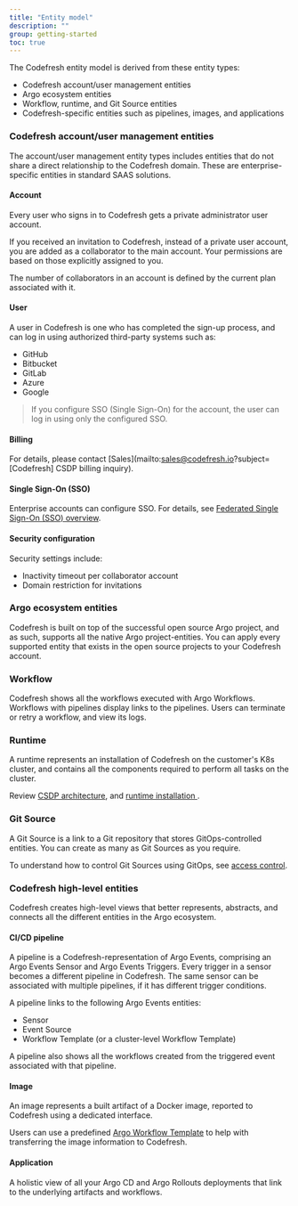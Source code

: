 ```yaml
---
title: "Entity model"
description: ""
group: getting-started
toc: true
---
```


The Codefresh entity model is derived from these entity types:
* Codefresh account/user management entities 
* Argo ecosystem entities
* Workflow, runtime, and Git Source entities 
* Codefresh-specific entities such as pipelines, images, and applications



### Codefresh account/user management entities
The account/user management entity types includes entities that do not share a direct relationship to the Codefresh domain. These are enterprise-specific entities in standard SAAS solutions.

#### Account
Every user who signs in to Codefresh gets a private administrator user account.

If you received an invitation to Codefresh, instead of a private user account, you are added as a collaborator to the main account. Your permissions are based on those explicitly assigned to you.

The number of collaborators in an account is defined by the current plan associated with it.

#### User
A user in Codefresh is one who has completed the sign-up process, and can log in using authorized third-party systems such as:
* GitHub
* Bitbucket
* GitLab
* Azure
* Google

> If you configure SSO (Single Sign-On) for the account, the user can log in using only the configured SSO.

#### Billing
For details, please contact [Sales](mailto:sales@codefresh.io?subject=[Codefresh] CSDP billing inquiry).

#### Single Sign-On (SSO)
Enterprise accounts can configure SSO. For details, see [Federated Single Sign-On (SSO) overview]({{site.baseurl}}/docs/administration/single-sign-on/).

#### Security configuration
Security settings include: 
* Inactivity timeout per collaborator account
* Domain restriction for invitations

### Argo ecosystem entities
Codefresh is built on top of the successful open source Argo project, and as such, supports all the native Argo project-entities.
You can apply every supported entity that exists in the open source projects to your Codefresh account.

### Workflow
Codefresh shows all the workflows executed with Argo Workflows.  
Workflows with pipelines display links to the pipelines. Users can terminate or retry a workflow, and view its logs.

### Runtime
A runtime represents an installation of Codefresh on the customer's K8s cluster, and contains all the components required to perform all tasks on the cluster.

Review [CSDP architecture]({{site.baseurl}}/docs/getting-started/architecture/), and [runtime installation ]({{site.baseurl}}/docs/runtime/installation/).

### Git Source
A Git Source is a link to a Git repository that stores GitOps-controlled entities. You can create as many as Git Sources as you require.

To understand how to control Git Sources using GitOps, see [access control]({{site.baseurl}}/docs/administration/access-control/).

### Codefresh high-level entities
Codefresh creates high-level views that better represents, abstracts, and connects all the different entities in the Argo ecosystem.

#### CI/CD pipeline
A pipeline is a Codefresh-representation of Argo Events, comprising an Argo Events Sensor and Argo Events Triggers. Every trigger in a sensor becomes a different pipeline in Codefresh. The same sensor can be associated with multiple pipelines, if it has different trigger conditions.

A pipeline links to the following Argo Events entities:
* Sensor
* Event Source
* Workflow Template (or a cluster-level Workflow Template)

A pipeline also shows all the workflows created from the triggered event associated with that pipeline.

#### Image
An image represents a built artifact of a Docker image, reported to Codefresh using a dedicated interface.  

Users can use a predefined [Argo Workflow Template](https://codefresh.io/argohub/workflow-template/codefresh-csdp) to help with transferring the image information to Codefresh.

#### Application
A holistic view of all your Argo CD and Argo Rollouts deployments that link to the underlying artifacts and workflows.
